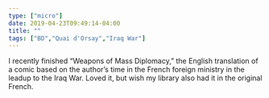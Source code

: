 ```yaml
---
type: ["micro"]
date: 2019-04-23T09:49:14-04:00
title: ""
tags: ["BD","Quai d'Orsay","Iraq War"]
---
```

I recently finished “Weapons of Mass Diplomacy,” the English translation of a comic based on the author’s time in the French foreign ministry in the leadup to the Iraq War. Loved it, but wish my library also had it in the original French.
